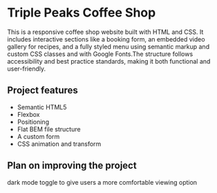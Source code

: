 # Triple Peaks Coffee Shop

This is a responsive coffee shop website built with HTML and CSS. It includes interactive sections like a booking form, an embedded video gallery for recipes, and a fully styled menu using semantic markup and custom CSS classes and with Google Fonts.The structure follows accessibility and best practice standards, making it both functional and user-friendly.

## Project features

- Semantic HTML5
- Flexbox
- Positioning
- Flat BEM file structure
- A custom form
- CSS animation and transform

## Plan on improving the project

dark mode toggle to give users a more comfortable viewing option
